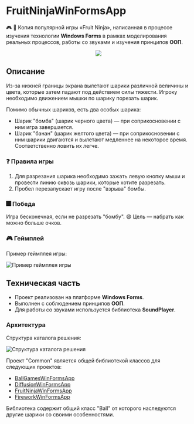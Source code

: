 # FruitNinjaWinFormsApp

🎮 :green_apple: Копия популярной игры «Fruit Ninja», написанная в процессе изучения технологии **Windows Forms** в рамках моделирования реальных процессов, работы со звуками и изучения принципов **ООП**.

<div align="center"><img src="https://github.com/snikitin-de/FruitNinjaWinFormsApp/assets/25394427/15fb3181-1b76-4abf-8928-1d2c4a46eed2"></div>

## Описание

Из-за нижней границы экрана вылетают шарики различной величины и цвета, которые затем падают под действием силы тяжести. Игроку необходимо движением мышки по шарику порезать шарик.

Помимо обычных шариков, есть два особых шарика:

* Шарик "бомба" (шарик черного цвета) — при соприкосновении с ним игра завершается.
* Шарик "банан" (шарик желтого цвета) — при соприкосновении с ним шарики двигаются и вылетают медленнее на некоторое время. Соответственно ловить их легче.

### :question: Правила игры

1. Для разрезания шарика необходимо зажать левую кнопку мыши и провести линию сквозь шарики, которые хотите разрезать.
2. Пробел перезапускает игру после "взрыва" бомбы.

### 🎆 Победа

Игра бесконечная, если не разрезать "бомбу". 😄 Цель — набрать как можно больше очков.

### 🎮 Геймплей

Пример геймплея игры:

![Пример геймплея игры](https://github.com/snikitin-de/FruitNinjaWinFormsApp/assets/25394427/1ad919f8-9e8c-4ddf-8676-0e045ef9d4d3)

## Техническая часть

* Проект реализован на платформе **Windows Forms**.
* Выполнен с соблюдением принципов **ООП**.
* Для работы со звуками используется библиотека **SoundPlayer**.

### Архитектура

Структура каталога решения:

![Структура каталога решения](https://github.com/snikitin-de/FruitNinjaWinFormsApp/assets/25394427/5da6c2c6-9257-4697-91ce-5539e1d0fb93)

Проект "Common" является общей библиотекой классов для следующих проектов:

* [BallGamesWinFormsApp](https://github.com/snikitin-de/BallGamesWinFormsApp)
* [DiffusionWinFormsApp](https://github.com/snikitin-de/DiffusionWinFormsApp)
* [FruitNinjaWinFormsApp](https://github.com/snikitin-de/FruitNinjaWinFormsApp)
* [FireworkWinFormsApp](https://github.com/snikitin-de/FireworkWinFormsApp)

Библиотека содержит общий класс "Ball" от которого наследуются другие шарики со своими особенностями.
